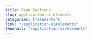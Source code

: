```yaml
---
title: Page Sections
slug: application-ui-elements
categories: ["elements"]
link: "/application-ui#elements"
thumnail: "/application-ui/elements"
---
```

